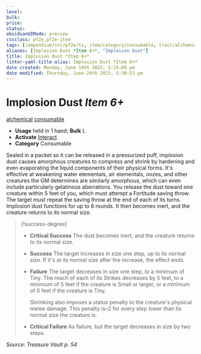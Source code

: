 ```yaml
---
level:
bulk:
price:
status:
obsidianUIMode: preview
cssclass: pf2e,pf2e-item
tags: [compendium/src/pf2e/tv, item/category/consumable, trait/alchemical, trait/consumable]
aliases: [Implosion Dust *Item 6+*, "Implosion Dust"]
title: Implosion Dust *Item 6+*
linter-yaml-title-alias: Implosion Dust *Item 6+*
date created: Monday, June 19th 2023, 5:15:09 pm
date modified: Thursday, June 29th 2023, 5:30:53 pm
---
```


# Implosion Dust *Item 6+*

[alchemical](rules/traits/alchemical.md) [consumable](rules/traits/consumable.md)  

- **Usage** held in 1 hand; **Bulk** L
- **Activate** [Interact](rules/actions/interact.md)
- **Category** Consumable

Sealed in a packet so it can be released in a pressurized puff, implosion dust causes amorphous creatures to compress and shrink by hardening and even evaporating the liquid components of their physical forms. It's effective at weakening water elementals, air elementals, oozes, and other creatures the GM determines are similarly amorphous, which can even include particularly gelatinous aberrations. You release the dust toward one creature within 5 feet of you, which must attempt a Fortitude saving throw. The target must repeat the saving throw at the end of each of its turns. Implosion dust functions for up to 6 rounds. It then becomes inert, and the creature returns to its normal size.

> [!success-degree]
> - **Critical Success** The dust becomes inert, and the creature returns to its normal size.
> - **Success** The target increases in size one step, up to its normal size. If it's at its normal size after the increase, the effect ends.
> - **Failure** The target decreases in size one step, to a minimum of Tiny. The reach of each of its Strikes decreases by 5 feet, to a minimum of 5 feet if the creature is Small or larger, or a minimum of 0 feet if the creature is Tiny.
> 
>    Shrinking also imposes a status penalty to the creature's physical melee damage. This penalty is–2 for every step lower than its normal size the creature is.
> - **Critical Failure** As failure, but the target decreases in size by two steps.

*Source: Treasure Vault p. 54*

